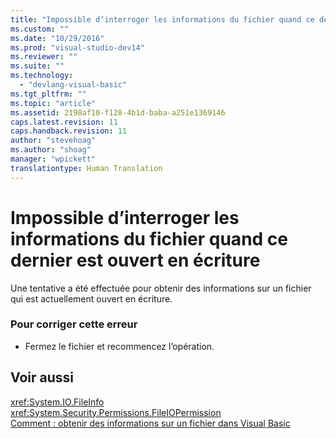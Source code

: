 ```yaml
---
title: "Impossible d’interroger les informations du fichier quand ce dernier est ouvert en &#233;criture | Microsoft Docs"
ms.custom: ""
ms.date: "10/29/2016"
ms.prod: "visual-studio-dev14"
ms.reviewer: ""
ms.suite: ""
ms.technology: 
  - "devlang-visual-basic"
ms.tgt_pltfrm: ""
ms.topic: "article"
ms.assetid: 2198af10-f128-4b1d-baba-a251e1369146
caps.latest.revision: 11
caps.handback.revision: 11
author: "stevehoag"
ms.author: "shoag"
manager: "wpickett"
translationtype: Human Translation
---
```

# Impossible d’interroger les informations du fichier quand ce dernier est ouvert en &#233;criture
Une tentative a été effectuée pour obtenir des informations sur un fichier qui est actuellement ouvert en écriture.  
  
### Pour corriger cette erreur  
  
-   Fermez le fichier et recommencez l’opération.  
  
## Voir aussi  
 <xref:System.IO.FileInfo>   
 <xref:System.Security.Permissions.FileIOPermission>   
 [Comment : obtenir des informations sur un fichier dans Visual Basic](http://msdn.microsoft.com/fr-fr/ca0720ec-f40e-4c11-9748-0ce1685c78f0)